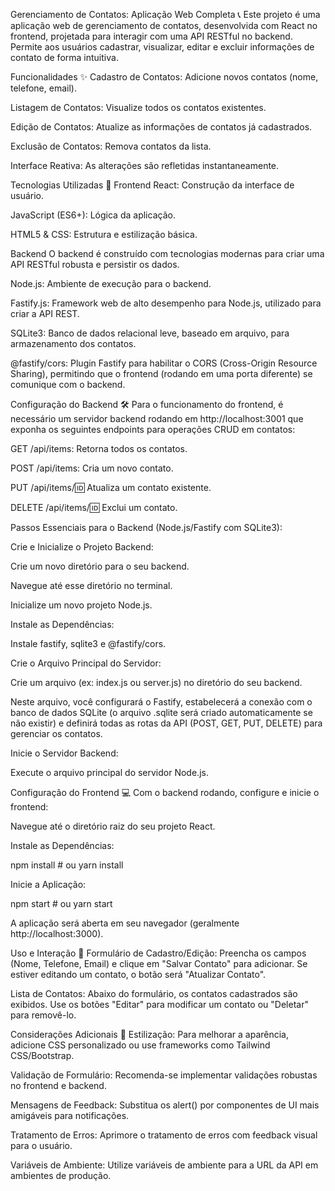 Gerenciamento de Contatos: Aplicação Web Completa 📞
Este projeto é uma aplicação web de gerenciamento de contatos, desenvolvida com React no frontend, projetada para interagir com uma API RESTful no backend. Permite aos usuários cadastrar, visualizar, editar e excluir informações de contato de forma intuitiva.

Funcionalidades ✨
Cadastro de Contatos: Adicione novos contatos (nome, telefone, email).

Listagem de Contatos: Visualize todos os contatos existentes.

Edição de Contatos: Atualize as informações de contatos já cadastrados.

Exclusão de Contatos: Remova contatos da lista.

Interface Reativa: As alterações são refletidas instantaneamente.

Tecnologias Utilizadas 🚀
Frontend
React: Construção da interface de usuário.

JavaScript (ES6+): Lógica da aplicação.

HTML5 & CSS: Estrutura e estilização básica.

Backend
O backend é construído com tecnologias modernas para criar uma API RESTful robusta e persistir os dados.

Node.js: Ambiente de execução para o backend.

Fastify.js: Framework web de alto desempenho para Node.js, utilizado para criar a API REST.

SQLite3: Banco de dados relacional leve, baseado em arquivo, para armazenamento dos contatos.

@fastify/cors: Plugin Fastify para habilitar o CORS (Cross-Origin Resource Sharing), permitindo que o frontend (rodando em uma porta diferente) se comunique com o backend.

Configuração do Backend 🛠️
Para o funcionamento do frontend, é necessário um servidor backend rodando em http://localhost:3001 que exponha os seguintes endpoints para operações CRUD em contatos:

GET /api/items: Retorna todos os contatos.

POST /api/items: Cria um novo contato.

PUT /api/items/:id: Atualiza um contato existente.

DELETE /api/items/:id: Exclui um contato.

Passos Essenciais para o Backend (Node.js/Fastify com SQLite3):

Crie e Inicialize o Projeto Backend:

Crie um novo diretório para o seu backend.

Navegue até esse diretório no terminal.

Inicialize um novo projeto Node.js.

Instale as Dependências:

Instale fastify, sqlite3 e @fastify/cors.

Crie o Arquivo Principal do Servidor:

Crie um arquivo (ex: index.js ou server.js) no diretório do seu backend.

Neste arquivo, você configurará o Fastify, estabelecerá a conexão com o banco de dados SQLite (o arquivo .sqlite será criado automaticamente se não existir) e definirá todas as rotas da API (POST, GET, PUT, DELETE) para gerenciar os contatos.

Inicie o Servidor Backend:

Execute o arquivo principal do servidor Node.js.

Configuração do Frontend 💻
Com o backend rodando, configure e inicie o frontend:

Navegue até o diretório raiz do seu projeto React.

Instale as Dependências:

npm install # ou yarn install

Inicie a Aplicação:

npm start # ou yarn start

A aplicação será aberta em seu navegador (geralmente http://localhost:3000).

Uso e Interação 🚀
Formulário de Cadastro/Edição: Preencha os campos (Nome, Telefone, Email) e clique em "Salvar Contato" para adicionar. Se estiver editando um contato, o botão será "Atualizar Contato".

Lista de Contatos: Abaixo do formulário, os contatos cadastrados são exibidos. Use os botões "Editar" para modificar um contato ou "Deletar" para removê-lo.

Considerações Adicionais 🤔
Estilização: Para melhorar a aparência, adicione CSS personalizado ou use frameworks como Tailwind CSS/Bootstrap.

Validação de Formulário: Recomenda-se implementar validações robustas no frontend e backend.

Mensagens de Feedback: Substitua os alert() por componentes de UI mais amigáveis para notificações.

Tratamento de Erros: Aprimore o tratamento de erros com feedback visual para o usuário.

Variáveis de Ambiente: Utilize variáveis de ambiente para a URL da API em ambientes de produção.
